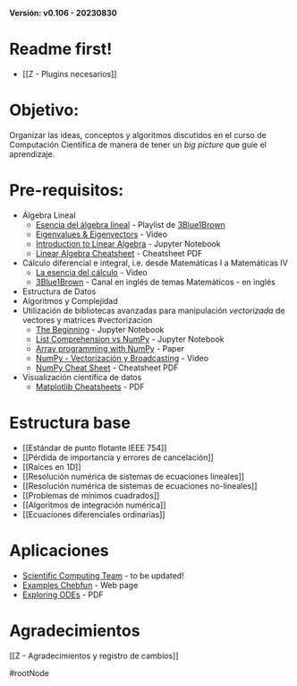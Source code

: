 **Versión: v0.106 - 20230830**

# Readme first!
- [[Z - Plugins necesarios]]

# Objetivo: 
Organizar las ideas, conceptos y algoritmos discutidos en el curso de Computación Científica de manera de tener un *big picture* que guíe el aprendizaje.

# Pre-requisitos: 
- Álgebra Lineal
	- [Esencia del álgebra lineal](https://computacioncientifica.page.link/kKht) - Playlist de [3Blue1Brown](https://www.youtube.com/@3blue1brownespanol)
	- [Eigenvalues & Eigenvectors](https://computacioncientifica.page.link/gZ9b) - Video
	- [Introduction to Linear Algebra](https://github.com/microsoft/QuantumKatas/blob/main/tutorials/LinearAlgebra/LinearAlgebra.ipynb) - Jupyter Notebook
	- [Linear Algebra Cheatsheet](https://math.berkeley.edu/~peyam/Math54Fa11/Cheat%20Sheets/Cheat%20Sheet%20(regular%20font).pdf) - Cheatsheet PDF
- Cálculo diferencial e integral, i.e. desde Matemáticas I a Matemáticas IV
	- [La esencia del cálculo](https://www.youtube.com/watch?v=ykwjb-OGimE) - Video
	- [3Blue1Brown](https://www.youtube.com/@3blue1brown) - Canal en inglés de temas Matemáticos - en inglés
- Estructura de Datos
- Algoritmos y Complejidad
- Utilización de bibliotecas avanzadas para manipulación *vectorizada* de vectores y matrices #vectorizacion
	- [The Beginning](https://github.com/tclaudioe/Scientific-Computing/blob/master/SC1v2/Bonus%20-%2000%20-%20The%20beginning.ipynb) - Jupyter Notebook
	- [List Comprehension vs NumPy](https://github.com/tclaudioe/Scientific-Computing/blob/master/SC1v2/Bonus%20-%2000%20-%20List%20Comprehension%20vs%20NumPy.ipynb) - Jupyter Notebook
	- [Array programming with NumPy](https://www.nature.com/articles/s41586-020-2649-2) - Paper
	- [NumPy - Vectorización y Broadcasting](https://www.youtube.com/watch?v=bKNwISYqGRU) - Video
	- [NumPy Cheat Sheet](https://res.cloudinary.com/dyd911kmh/image/upload/v1676302459/Marketing/Blog/Numpy_Cheat_Sheet.pdf) - Cheatsheet PDF
- Visualización científica de datos
	- [Matplotlib Cheatsheets](https://matplotlib.org/cheatsheets/) - PDF

# Estructura base
- [[Estándar de punto flotante IEEE 754]]
- [[Pérdida de importancia y errores de cancelación]]
- [[Raíces en 1D]]
- [[Resolución numérica de sistemas de ecuaciones lineales]]
- [[Resolución numérica de sistemas de ecuaciones no-lineales]]
- [[Problemas de mínimos cuadrados]]
- [[Algoritmos de integración numérica]]
- [[Ecuaciones diferenciales ordinarias]]

# Aplicaciones
- [Scientific Computing Team](http://sct.inf.utfsm.cl/) - to be updated!
- [Examples Chebfun](https://www.chebfun.org/examples/) - Web page
- [Exploring ODEs](https://people.maths.ox.ac.uk/trefethen/Exploring.pdf) - PDF

# Agradecimientos
[[Z - Agradecimientos y registro de cambios]]

#rootNode
